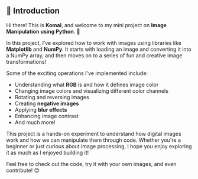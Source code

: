 ## 👋 Introduction

Hi there! This is **Komal**, and welcome to my mini project on **Image Manipulation using Python**. 📸

In this project, I’ve explored how to work with images using libraries like **Matplotlib** and **NumPy**. It starts with loading an image and converting it into a NumPy array, and then moves on to a series of fun and creative image transformations!

Some of the exciting operations I've implemented include:

- Understanding what **RGB** is and how it defines image color
- Changing image colors and visualizing different color channels
- Rotating and reversing images
- Creating **negative images**
- Applying **blur effects**
- Enhancing image contrast
- And much more!

This project is a hands-on experiment to understand how digital images work and how we can manipulate them through code. Whether you're a beginner or just curious about image processing, I hope you enjoy exploring it as much as I enjoyed building it!

Feel free to check out the code, try it with your own images, and even contribute! 😊
